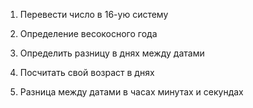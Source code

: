 1. Перевести число в 16-ую систему

2. Определение весокосного года

3. Определить разницу в днях между датами

4. Посчитать свой возраст в днях

5. Разница между датами в часах минутах и секундах

